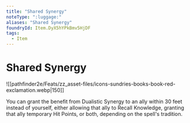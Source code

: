 ```yaml
---
title: "Shared Synergy"
noteType: ":luggage:"
aliases: "Shared Synergy"
foundryId: Item.DyX5hYPkBmv5HjDF
tags:
  - Item
---
```


# Shared Synergy
![[pathfinder2e/Feats/zz_asset-files/icons-sundries-books-book-red-exclamation.webp|150]]

You can grant the benefit from Dualistic Synergy to an ally within 30 feet instead of yourself, either allowing that ally to Recall Knowledge, granting that ally temporary Hit Points, or both, depending on the spell's tradition.
